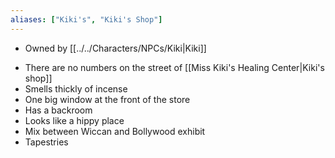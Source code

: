 ```yaml
---
aliases: ["Kiki's", "Kiki's Shop"]
---
```

- Owned by [[../../Characters/NPCs/Kiki|Kiki]]
* There are no numbers on the street of [[Miss Kiki's Healing Center|Kiki's shop]]
* Smells thickly of incense
* One big window at the front of the store
* Has a backroom
* Looks like a hippy place
* Mix between Wiccan and Bollywood exhibit
* Tapestries